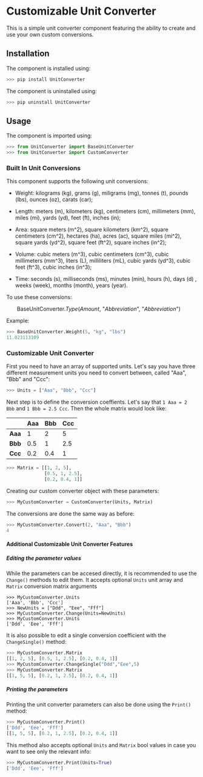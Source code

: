 # Customizable Unit Converter
This is a simple unit converter component featuring the ability to create and use your own custom conversions.
## Installation
The component is installed using:
``` Python
>>> pip install UnitConverter
```
The component is uninstalled using:
``` Python
>>> pip uninstall UnitConverter
```
## Usage
The component is imported using:
``` Python
>>> from UnitConverter import BaseUnitConverter
>>> from UnitConverter import CustomConverter
```
### Built In Unit Conversions
This component supports the following unit conversions:
- Weight: kilograms (kg), grams (g), miligrams (mg), tonnes (t), pounds (lbs), ounces (oz), carats (car);

- Length: meters (m), kilometers (kg), centimeters (cm), millimeters (mm), miles (mi), yards (yd), feet (ft), inches (in);

- Area: square meters (m^2), square kilometers (km^2), square centimeters (cm^2), hectares (ha), acres (ac), square miles (mi^2), square yards (yd^2), square feet (ft^2), square inches (in^2);

- Volume: cubic meters (m^3), cubic centimeters (cm^3), cubic millimeters (mm^3), liters (L), milliliters (mL), cubic yards (yd^3), cubic feet (ft^3), cubic inches (in^3);

- Time: seconds (s), milliseconds (ms), minutes (min), hours (h), days (d) , weeks (week), months (month), years (year).

To use these conversions:

&emsp;&emsp;BaseUnitConverter.<i>Type</i>(<i>Amount</i>, "<i>Abbreviation</i>", "<i>Abbreviation</i>")

Example:
``` Python
>>> BaseUnitConverter.Weight(5, "kg", "lbs")
11.023113109
```
### Customizable Unit Converter
First you need to have an array of supported units. Let's say you have three different measurement units you need to convert between, called "Aaa", "Bbb" and "Ccc":
``` Python
>>> Units = ["Aaa", "Bbb", "Ccc"]
```
Next step is to define the conversion coeffients. Let's say that `1 Aaa = 2 Bbb` and `1 Bbb = 2.5 Ccc`. Then the whole matrix would look like:

|         | Aaa | Bbb | Ccc |
|---------|-----|-----|-----|
| **Aaa** | 1   | 2   | 5   |
| **Bbb** | 0.5 | 1   | 2.5 |
| **Ccc** | 0.2 | 0.4 | 1   |

``` Python
>>> Matrix = [[1, 2, 5],
              [0.5, 1, 2.5],
              [0.2, 0.4, 1]]
```
Creating our custom converter object with these parameters:
``` Python
>>> MyCustomConverter = CustomConverter(Units, Matrix)
```
The conversions are done the same way as before:
``` Python
>>> MyCustomConverter.Convert(2, "Aaa", "Bbb")
4
```
#### Additional Customizable Unit Converter Features
##### Editing the parameter values
While the parameters can be accesed directly, it is recommended to use the `Change()` methods to edit them. It accepts optional `Units` unit array and `Matrix` conversion matrix arguments
```
>>> MyCustomConverter.Units
['Aaa', 'Bbb', 'Ccc']
>>> NewUnits = ["Ddd", "Eee", "Fff"]
>>> MyCustomConverter.Change(Units=NewUnits)
>>> MyCustomConverter.Units
['Ddd', 'Eee', 'Fff']
```
It is also possible to edit a single conversion coefficient with the `ChangeSingle()` method:
``` Python
>>> MyCustomConverter.Matrix
[[1, 2, 5], [0.5, 1, 2.5], [0.2, 0.4, 1]]
>>> MyCustomConverter.ChangeSingle("Ddd","Eee",5)
>>> MyCustomConverter.Matrix
[[1, 5, 5], [0.2, 1, 2.5], [0.2, 0.4, 1]]
```
##### Printing the parameters
Printing the unit converter parameters can also be done using the `Print()` method:
``` Python
>>> MyCustomConverter.Print()
['Ddd', 'Eee', 'Fff']
[[1, 5, 5], [0.2, 1, 2.5], [0.2, 0.4, 1]]
```
This method also accepts optional `Units` and `Matrix` bool values in case you want to see only the relevant info: 
``` Python
>>> MyCustomConverter.Print(Units=True)
['Ddd', 'Eee', 'Fff']
```